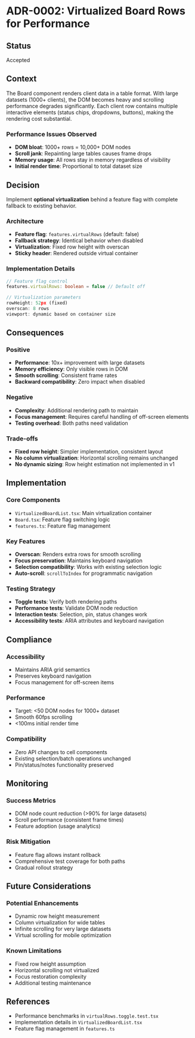 # ADR-0002: Virtualized Board Rows for Performance

## Status
Accepted

## Context

The Board component renders client data in a table format. With large datasets (1000+ clients), the DOM becomes heavy and scrolling performance degrades significantly. Each client row contains multiple interactive elements (status chips, dropdowns, buttons), making the rendering cost substantial.

### Performance Issues Observed
- **DOM bloat**: 1000+ rows = 10,000+ DOM nodes
- **Scroll jank**: Repainting large tables causes frame drops
- **Memory usage**: All rows stay in memory regardless of visibility
- **Initial render time**: Proportional to total dataset size

## Decision

Implement **optional virtualization** behind a feature flag with complete fallback to existing behavior.

### Architecture
- **Feature flag**: `features.virtualRows` (default: false)
- **Fallback strategy**: Identical behavior when disabled
- **Virtualization**: Fixed row height with overscan
- **Sticky header**: Rendered outside virtual container

### Implementation Details

```typescript
// Feature flag control
features.virtualRows: boolean = false // Default off

// Virtualization parameters
rowHeight: 52px (fixed)
overscan: 8 rows
viewport: dynamic based on container size
```

## Consequences

### Positive
- **Performance**: 10x+ improvement with large datasets
- **Memory efficiency**: Only visible rows in DOM
- **Smooth scrolling**: Consistent frame rates
- **Backward compatibility**: Zero impact when disabled

### Negative
- **Complexity**: Additional rendering path to maintain
- **Focus management**: Requires careful handling of off-screen elements
- **Testing overhead**: Both paths need validation

### Trade-offs
- **Fixed row height**: Simpler implementation, consistent layout
- **No column virtualization**: Horizontal scrolling remains unchanged
- **No dynamic sizing**: Row height estimation not implemented in v1

## Implementation

### Core Components
- `VirtualizedBoardList.tsx`: Main virtualization container
- `Board.tsx`: Feature flag switching logic
- `features.ts`: Feature flag management

### Key Features
- **Overscan**: Renders extra rows for smooth scrolling
- **Focus preservation**: Maintains keyboard navigation
- **Selection compatibility**: Works with existing selection logic
- **Auto-scroll**: `scrollToIndex` for programmatic navigation

### Testing Strategy
- **Toggle tests**: Verify both rendering paths
- **Performance tests**: Validate DOM node reduction
- **Interaction tests**: Selection, pin, status changes work
- **Accessibility tests**: ARIA attributes and keyboard navigation

## Compliance

### Accessibility
- Maintains ARIA grid semantics
- Preserves keyboard navigation
- Focus management for off-screen items

### Performance
- Target: <50 DOM nodes for 1000+ dataset
- Smooth 60fps scrolling
- <100ms initial render time

### Compatibility
- Zero API changes to cell components
- Existing selection/batch operations unchanged
- Pin/status/notes functionality preserved

## Monitoring

### Success Metrics
- DOM node count reduction (>90% for large datasets)
- Scroll performance (consistent frame times)
- Feature adoption (usage analytics)

### Risk Mitigation
- Feature flag allows instant rollback
- Comprehensive test coverage for both paths
- Gradual rollout strategy

## Future Considerations

### Potential Enhancements
- Dynamic row height measurement
- Column virtualization for wide tables
- Infinite scrolling for very large datasets
- Virtual scrolling for mobile optimization

### Known Limitations
- Fixed row height assumption
- Horizontal scrolling not virtualized
- Focus restoration complexity
- Additional testing maintenance

## References
- Performance benchmarks in `virtualRows.toggle.test.tsx`
- Implementation details in `VirtualizedBoardList.tsx`
- Feature flag management in `features.ts`